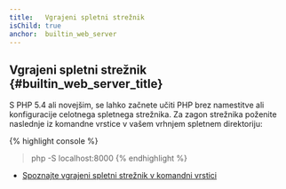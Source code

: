 ```yaml
---
title:   Vgrajeni spletni strežnik
isChild: true
anchor:  builtin_web_server
---
```


## Vgrajeni spletni strežnik {#builtin_web_server_title}

S PHP 5.4 ali novejšim, se lahko začnete učiti PHP brez namestitve ali konfiguracije celotnega spletnega strežnika.
Za zagon strežnika poženite naslednje iz komandne vrstice v vašem vrhnjem spletnem direktoriju:

{% highlight console %}
> php -S localhost:8000
{% endhighlight %}

* [Spoznajte vgrajeni spletni strežnik v komandni vrstici][cli-server]


[cli-server]: http://php.net/manual/features.commandline.webserver